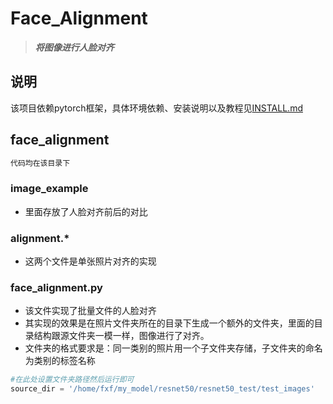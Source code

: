 # Face_Alignment
>***将图像进行人脸对齐***

## 说明

该项目依赖pytorch框架，具体环境依赖、安装说明以及教程见[INSTALL.md](./INSTALL.md)

## face_alignment
```bash
代码均在该目录下
```
### image_example
- 里面存放了人脸对齐前后的对比
### alignment.*
- 这两个文件是单张照片对齐的实现
### face_alignment.py
- 该文件实现了批量文件的人脸对齐
- 其实现的效果是在照片文件夹所在的目录下生成一个额外的文件夹，里面的目录结构跟源文件夹一模一样，图像进行了对齐。
- 文件夹的格式要求是：同一类别的照片用一个子文件夹存储，子文件夹的命名为类别的标签名称
```python
#在此处设置文件夹路径然后运行即可
source_dir = '/home/fxf/my_model/resnet50/resnet50_test/test_images'
```
